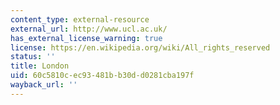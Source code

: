 ```yaml
---
content_type: external-resource
external_url: http://www.ucl.ac.uk/
has_external_license_warning: true
license: https://en.wikipedia.org/wiki/All_rights_reserved
status: ''
title: London
uid: 60c5810c-ec93-481b-b30d-d0281cba197f
wayback_url: ''
---
```

